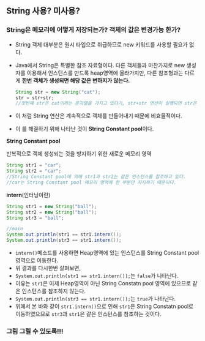 ## String 사용? 미사용?

### String은 메모리에 어떻게 저장되는가? 객체의 값은 변경가능 한가?

- String 객체 대부분은 원시 타입으로 취급하므로 new 키워드를 사용할 필요가 없다.

- Java에서 String은 특별한 참조 자료형이다. 다른 객체들과 마찬가지로 new 생성자를 이용해서 인스턴스를 만드록 heap영역에 올라가지만, 다른 참조형과는 다르게 **한번 객체가 생성되면 해당 값은 변하지가 않는다.**

  ```java
  String str = new String("cat");
  str = str+str;
  //첫번째 str은 cat이라는 문자열을 가지고 있다가, str+str 연산이 실행되면 str은 새로운 객체를 생성하여 'catcat'이라는 문자열을 갖는다.
  ```

- 이 처럼 String 연산은 계속적으로 객체를 만들어내기 때문에 비효율적이다.

- 이 를 해결하기 위해 나타난 것이 **String Constant pool**이다.



**String Constant pool**

반복적으로 객체 생성되는 것을 방지하기 위한 새로운 메모리 영역

```java
String str1 = "car";
String str2 = "car";
//String Constant pool에 의해 str1과 str2는 같은 인스턴스를 참조하고 있다.
//car는 String Constant pool 메모리 영역에 한 부분만 차지하기 때문이다.
```



**intern**(인터닝이란)

```java
String str1 = new String("ball");
String str2 = new String("ball");
String str3 = "ball";

//main
System.out.println(str1 == str1.intern());
System.out.println(str3 == str1.intern());
```

- `intern()`메소드를 사용하면 Heap영역에 있는 인스턴스를 String Constant pool영역으로 이동한다.
- 위 결과를 다시한번 살펴보면,
-  `System.out.println(str1 == str1.intern());`는 `false`가 나타난다.
  - 이유는 `str1`은 이제 Heap영역이 아닌 String Constatn pool 영역에 있으므로 같은 인스턴스를 참조하지 않는다.
-  `System.out.println(str3 == str1.intern());`는 `true`가 나타난다.
  - 위에서 본 바와 같이 `str1.intern()`으로 인해 `str1`은 String Constatn pool로 이동하였으므로 `str3`과 `str1`은 같은 인스턴스를 참조하는 것이다.

### 그림 그릴 수 있도록!!!

